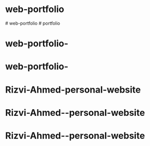 # web-portfolio
#   w e b - p o r t f o l i o  
 # portfolio
# web-portfolio-
# web-portfolio-
# Rizvi-Ahmed-personal-website
# Rizvi-Ahmed--personal-website
# Rizvi-Ahmed--personal-website
